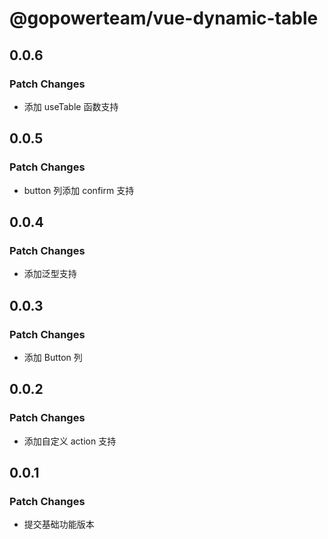 # @gopowerteam/vue-dynamic-table

## 0.0.6

### Patch Changes

- 添加 useTable 函数支持

## 0.0.5

### Patch Changes

- button 列添加 confirm 支持

## 0.0.4

### Patch Changes

- 添加泛型支持

## 0.0.3

### Patch Changes

- 添加 Button 列

## 0.0.2

### Patch Changes

- 添加自定义 action 支持

## 0.0.1

### Patch Changes

- 提交基础功能版本
